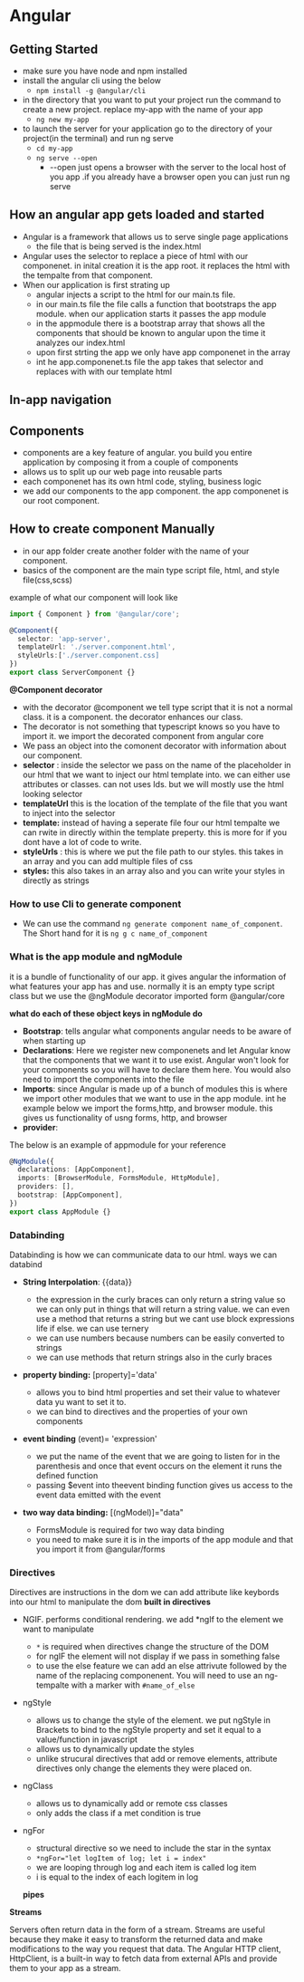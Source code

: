 # Angular

## Getting Started

- make sure you have node and npm installed
- install the angular cli using the below
  - `npm install -g @angular/cli`
- in the directory that you want to put your project run the command to create a new project. replace my-app with the name of your app
  - `ng new my-app`
- to launch the server for your application go to the directory of your project(in the terminal) and run ng serve
  - `cd my-app`
  - `ng serve --open`
    - --open just opens a browser with the server to the local host of you app .if you already have a browser open you can just run ng serve

## How an angular app gets loaded and started

- Angular is a framework that allows us to serve single page applications
  - the file that is being served is the index.html
- Angular uses the selector to replace a piece of html with our componenet. in inital creation it is the app root. it replaces the html with the tempalte from that component.
- When our application is first strating up
  - angular injects a script to the html for our main.ts file.
  - in our main.ts file the file calls a function that bootstraps the app module. when our application starts it passes the app module
  - in the appmodule there is a bootstrap array that shows all the components that should be known to angular upon the time it analyzes our index.html
  - upon first strting the app we only have app componenet in the array
  - int he app.componenet.ts file the app takes that selector and replaces with with our template html

## In-app navigation

## Components

- components are a key feature of angular. you build you entire application by composing it from a couple of components
- allows us to split up our web page into reusable parts
- each componenet has its own html code, styling, business logic
- we add our components to the app component. the app componenet is our root component.

## How to create component Manually

- in our app folder create another folder with the name of your component.
- basics of the component are the main type script file, html, and style file(css,scss)

example of what our component will look like

```typescript
import { Component } from '@angular/core';

@Component({
  selector: 'app-server',
  templateUrl: './server.component.html',
  styleUrls:['./server.component.css]
})
export class ServerComponent {}
```

**@Component decorator**

- with the decorator @component we tell type script that it is not a normal class. it is a component. the decorator enhances our class.
- The decorator is not something that typescript knows so you have to import it. we import the decorated component from angular core
- We pass an object into the comonent decorator with information about our component.
- **selector** : inside the selector we pass on the name of the placeholder in our html that we want to inject our html template into. we can either use attributes or classes. can not uses Ids. but we will mostly use the html looking selector
- **templateUrl** this is the location of the template of the file that you want to inject into the selector
- **template:** instead of having a seperate file four our html tempalte we can rwite in directly within the template preperty. this is more for if you dont have a lot of code to write.
- **styleUrls** : this is where we put the file path to our styles. this takes in an array and you can add multiple files of css
- **styles:** this also takes in an array also and you can write your styles in directly as strings

### How to use Cli to generate component

- We can use the command `ng generate component name_of_component`. The Short hand for it is `ng g c name_of_component`

### What is the app module and ngModule

it is a bundle of functionality of our app. it gives angular the information of what features your app has and use. normally it is an empty type script class but we use the @ngModule decorator imported form @angular/core

**what do each of these object keys in ngModule do**

- **Bootstrap**: tells angular what components angular needs to be aware of when starting up
- **Declarations**: Here we register new componenets and let Angular know that the components that we want it to use exist. Angular won't look for your components so you will have to declare them here. You would also need to import the components into the file
- **Imports**: since Angular is made up of a bunch of modules this is where we import other modules that we want to use in the app module. int he example below we import the forms,http, and browser module. this gives us functionality of usng forms, http, and browser
- **provider**:

The below is an example of appmodule for your reference

```typescript
@NgModule({
  declarations: [AppComponent],
  imports: [BrowserModule, FormsModule, HttpModule],
  providers: [],
  bootstrap: [AppComponent],
})
export class AppModule {}
```

### Databinding

Databinding is how we can communicate data to our html.
ways we can databind

- **String Interpolation**: {{data}}
  - the expression in the curly braces can only return a string value so we can only put in things that will return a string value. we can even use a method that returns a string but we cant use block expressions life if else. we can use ternery
  - we can use numbers because numbers can be easily converted to strings
  - we can use methods that return strings also in the curly braces
- **property binding:** [property]='data'
  - allows you to bind html properties and set their value to whatever data yu want to set it to.
  - we can bind to directives and the properties of your own components
- **event binding** (event)= 'expression'
  - we put the name of the event that we are going to listen for in the parenthesis and once that event occurs on the element it runs the defined function
  - passing \$event into theevent binding function gives us access to the event data emitted with the event
- **two way data binding:** [(ngModel)]="data"

  - FormsModule is required for two way data binding
  - you need to make sure it is in the imports of the app module and that you import it from @angular/forms

### Directives

Directives are instructions in the dom
we can add attribute like keybords into our html to manipulate the dom
**built in directives**

- NGIF. performs conditional rendering. we add \*ngIf to the element we want to manipulate
  - `*` is required when directives change the structure of the DOM
  - for ngIF the element will not display if we pass in something false
  - to use the else feature we can add an else attrivute followed by the name of the replacing componenent. You will need to use an ng-tempalte with a marker with `#name_of_else`
- ngStyle
  - allows us to change the style of the element. we put ngStyle in Brackets to bind to the ngStyle property and set it equal to a value/function in javascript
  - allows us to dynamically update the styles
  - unlike strucural directives that add or remove elements, attribute directives only change the elements they were placed on.
- ngClass
  - allows us to dynamically add or remote css classes
  - only adds the class if a met condition is true
- ngFor

  - structural directive so we need to include the star in the syntax
  - `*ngFor="let logItem of log; let i = index"`
  - we are looping through log and each item is called log item
  - i is equal to the index of each logitem in log

  **pipes**

**Streams**

Servers often return data in the form of a stream. Streams are useful because they make it easy to transform the returned data and make modifications to the way you request that data. The Angular HTTP client, HttpClient, is a built-in way to fetch data from external APIs and provide them to your app as a stream.
